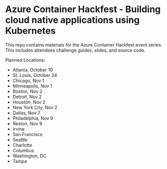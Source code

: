 # Azure Container Hackfest - Building cloud native applications using Kubernetes

This repo contains materials for the Azure Container Hackfest event series. This includes attendees challenge guides, slides, and source code. 

Planned Locations:

* Atlanta, October 10
* St. Louis, October 24
* Chicago, Nov 1
* Minneapolis, Nov 1
* Boston, Nov 2
* Detroit, Nov 2
* Houston, Nov 2
* New York City, Nov 2
* Dallas, Nov 7
* Philadelphia, Nov 9
* Reston, Nov 9
* Irvine
* San Francisco
* Seattle
* Charlotte
* Columbus
* Washington, DC
* Tampa